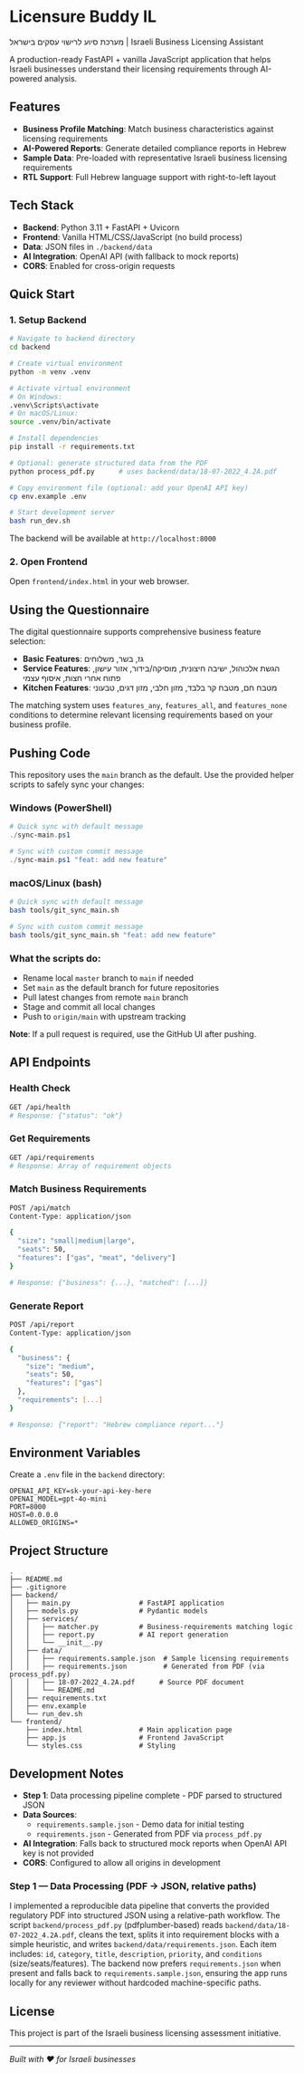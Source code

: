 # Licensure Buddy IL

מערכת סיוע לרישוי עסקים בישראל | Israeli Business Licensing Assistant

A production-ready FastAPI + vanilla JavaScript application that helps Israeli businesses understand their licensing requirements through AI-powered analysis.

## Features

- **Business Profile Matching**: Match business characteristics against licensing requirements
- **AI-Powered Reports**: Generate detailed compliance reports in Hebrew
- **Sample Data**: Pre-loaded with representative Israeli business licensing requirements
- **RTL Support**: Full Hebrew language support with right-to-left layout

## Tech Stack

- **Backend**: Python 3.11 + FastAPI + Uvicorn
- **Frontend**: Vanilla HTML/CSS/JavaScript (no build process)
- **Data**: JSON files in `./backend/data`
- **AI Integration**: OpenAI API (with fallback to mock reports)
- **CORS**: Enabled for cross-origin requests

## Quick Start

### 1. Setup Backend

```bash
# Navigate to backend directory
cd backend

# Create virtual environment
python -m venv .venv

# Activate virtual environment
# On Windows:
.venv\Scripts\activate
# On macOS/Linux:
source .venv/bin/activate

# Install dependencies
pip install -r requirements.txt

# Optional: generate structured data from the PDF
python process_pdf.py      # uses backend/data/18-07-2022_4.2A.pdf

# Copy environment file (optional: add your OpenAI API key)
cp env.example .env

# Start development server
bash run_dev.sh
```

The backend will be available at `http://localhost:8000`

### 2. Open Frontend

Open `frontend/index.html` in your web browser.

## Using the Questionnaire

The digital questionnaire supports comprehensive business feature selection:

- **Basic Features**: גז, בשר, משלוחים
- **Service Features**: הגשת אלכוהול, ישיבה חיצונית, מוסיקה/בידור, אזור עישון, פתוח אחרי חצות, איסוף עצמי
- **Kitchen Features**: מטבח חם, מטבח קר בלבד, מזון חלבי, מזון דגים, טבעוני

The matching system uses `features_any`, `features_all`, and `features_none` conditions to determine relevant licensing requirements based on your business profile.

## Pushing Code

This repository uses the `main` branch as the default. Use the provided helper scripts to safely sync your changes:

### Windows (PowerShell)
```powershell
# Quick sync with default message
./sync-main.ps1

# Sync with custom commit message
./sync-main.ps1 "feat: add new feature"
```

### macOS/Linux (bash)
```bash
# Quick sync with default message
bash tools/git_sync_main.sh

# Sync with custom commit message
bash tools/git_sync_main.sh "feat: add new feature"
```

### What the scripts do:
- Rename local `master` branch to `main` if needed
- Set `main` as the default branch for future repositories
- Pull latest changes from remote `main` branch
- Stage and commit all local changes
- Push to `origin/main` with upstream tracking

**Note**: If a pull request is required, use the GitHub UI after pushing.

## API Endpoints

### Health Check
```bash
GET /api/health
# Response: {"status": "ok"}
```

### Get Requirements
```bash
GET /api/requirements
# Response: Array of requirement objects
```

### Match Business Requirements
```bash
POST /api/match
Content-Type: application/json

{
  "size": "small|medium|large",
  "seats": 50,
  "features": ["gas", "meat", "delivery"]
}

# Response: {"business": {...}, "matched": [...]}
```

### Generate Report
```bash
POST /api/report
Content-Type: application/json

{
  "business": {
    "size": "medium",
    "seats": 50,
    "features": ["gas"]
  },
  "requirements": [...]
}

# Response: {"report": "Hebrew compliance report..."}
```

## Environment Variables

Create a `.env` file in the `backend` directory:

```env
OPENAI_API_KEY=sk-your-api-key-here
OPENAI_MODEL=gpt-4o-mini
PORT=8000
HOST=0.0.0.0
ALLOWED_ORIGINS=*
```

## Project Structure

```
.
├── README.md
├── .gitignore
├── backend/
│   ├── main.py                 # FastAPI application
│   ├── models.py               # Pydantic models
│   ├── services/
│   │   ├── matcher.py          # Business-requirements matching logic
│   │   ├── report.py           # AI report generation
│   │   └── __init__.py
│   ├── data/
│   │   ├── requirements.sample.json  # Sample licensing requirements
│   │   ├── requirements.json         # Generated from PDF (via process_pdf.py)
│   │   ├── 18-07-2022_4.2A.pdf      # Source PDF document
│   │   └── README.md
│   ├── requirements.txt
│   ├── env.example
│   └── run_dev.sh
└── frontend/
    ├── index.html              # Main application page
    ├── app.js                  # Frontend JavaScript
    └── styles.css              # Styling
```

## Development Notes

- **Step 1**: Data processing pipeline complete - PDF parsed to structured JSON
- **Data Sources**: 
  - `requirements.sample.json` - Demo data for initial testing
  - `requirements.json` - Generated from PDF via `process_pdf.py`
- **AI Integration**: Falls back to structured mock reports when OpenAI API key is not provided
- **CORS**: Configured to allow all origins in development

### Step 1 — Data Processing (PDF → JSON, relative paths)

I implemented a reproducible data pipeline that converts the provided regulatory PDF into structured JSON using a relative-path workflow. The script `backend/process_pdf.py` (pdfplumber-based) reads `backend/data/18-07-2022_4.2A.pdf`, cleans the text, splits it into requirement blocks with a simple heuristic, and writes `backend/data/requirements.json`. Each item includes: `id`, `category`, `title`, `description`, `priority`, and `conditions` (size/seats/features). The backend now prefers `requirements.json` when present and falls back to `requirements.sample.json`, ensuring the app runs locally for any reviewer without hardcoded machine-specific paths.

## License

This project is part of the Israeli business licensing assessment initiative.

---

*Built with ❤️ for Israeli businesses*
